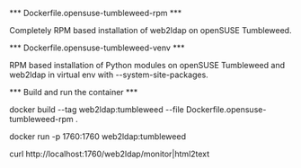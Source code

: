 *** Dockerfile.opensuse-tumbleweed-rpm ***

Completely RPM based installation of web2ldap on openSUSE Tumbleweed.

*** Dockerfile.opensuse-tumbleweed-venv ***

RPM based installation of Python modules on openSUSE Tumbleweed and
web2ldap in virtual env with --system-site-packages.

*** Build and run the container ***

docker build --tag web2ldap:tumbleweed --file Dockerfile.opensuse-tumbleweed-rpm .

docker run -p 1760:1760 web2ldap:tumbleweed

curl http://localhost:1760/web2ldap/monitor|html2text
